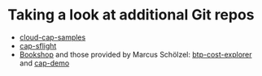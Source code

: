 # Taking a look at additional **Git repos**

- [cloud-cap-samples](https://github.com/SAP-samples/cloud-cap-samples)
- [cap-sflight](https://github.com/SAP-samples/cap-sflight)
- [Bookshop](https://github.com/SAP-samples/cloud-cap-samples/tree/main/bookshop) and those provided by Marcus Schölzel: [btp-cost-explorer](https://bitbucket.org/msg-gbp/btp-cost-explorer/src/main/) and [cap-demo](https://github.com/MarcusSchoelzel/cap-demo)
